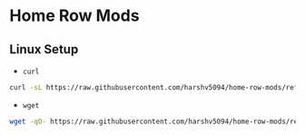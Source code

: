 # Home Row Mods

## Linux Setup

- `curl`

```bash
curl -sL https://raw.githubusercontent.com/harshv5094/home-row-mods/refs/heads/main/linux.sh | sh 
```

- `wget`

```bash
wget -qO- https://raw.githubusercontent.com/harshv5094/home-row-mods/refs/heads/main/linux.sh | sh 
```
